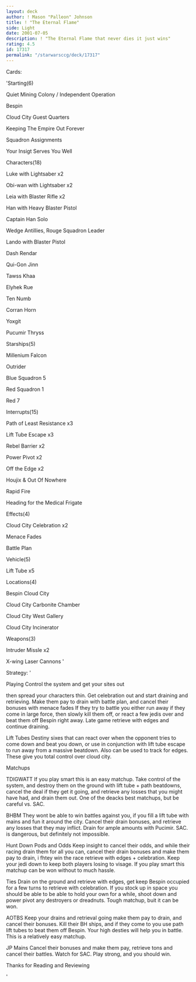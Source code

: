 ```yaml
---
layout: deck
author: ! Mason "Palleon" Johnson
title: ! "The Eternal Flame"
side: Light
date: 2001-07-05
description: ! "The Eternal Flame that never dies it just wins"
rating: 4.5
id: 17317
permalink: "/starwarsccg/deck/17317"
---
```

Cards: 

'Starting(6)

Quiet Mining Colony / Independent Operation

Bespin

Cloud City Guest Quarters

Keeping The Empire Out Forever

Squadron Assignments

Your Insigt Serves You Well


Characters(18)

Luke with Lightsaber x2

Obi-wan with Lightsaber x2

Leia with Blaster Rifle x2

Han with Heavy Blaster Pistol 

Captain Han Solo

Wedge Antillies, Rouge Squadron Leader

Lando with Blaster Pistol

Dash Rendar

Qui-Gon Jinn

Tawss Khaa

Elyhek Rue

Ten Numb

Corran Horn

Yoxgit

Pucumir Thryss


Starships(5)

Millenium Falcon

Outrider

Blue Squadron 5

Red Squadron 1

Red 7


Interrupts(15)

Path of Least Resistance x3

Lift Tube Escape x3

Rebel Barrier x2

Power Pivot x2

Off the Edge x2

Houjix & Out Of Nowhere

Rapid Fire

Heading for the Medical Frigate


Effects(4)

Cloud City Celebration x2

Menace Fades

Battle Plan


Vehicle(5)

Lift Tube x5


Locations(4)

Bespin Cloud City

Cloud City Carbonite Chamber

Cloud City West Gallery

Cloud City Incinerator


Weapons(3)

Intruder Missle x2

X-wing Laser Cannons '

Strategy: '

Playing Control the system and get your sites out

then spread your characters thin. Get celebration out and start draining and retrieving. Make them pay to drain with battle plan, and cancel their bonuses with menace fades If they try to battle you either run away if they come in large force, then slowly kill them off, or react a few jedis over and beat them off Bespin right away. Late game retrieve with edges and continue draining. 


Lift Tubes Destiny sixes that can react over when the opponent tries to come down and beat you down, or use in conjunction with lift tube escape to run away from a massive beatdown. Also can be used to track for edges. These give you total control over cloud city. 


Matchups


TDIGWATT If you play smart this is an easy matchup. Take control of the system, and destroy them on the ground with lift tube + path beatdowns, cancel the deal if they get it going, and retrieve any losses that you might have had, and drain them out. One of the deacks best matchups, but be careful vs. SAC.


BHBM They wont be able to win battles against you, if you fill a lift tube with mains and fun it around the city. Cancel their drain bonuses, and retrieve any losses that they may inflict. Drain for ample amounts with Pucimir. SAC. is dangerous, but definitely not impossible. 


Hunt Down Pods and Odds Keep insight to cancel their odds, and while their racing drain them for all you can, cancel their drain bonuses and make them pay to drain, i fhtey win the race retrieve with edges + celebration. Keep your jedi down to keep both players losing to visage. If you play smart this matchup can be won without to much hassle.


Ties Drain on the ground and retrieve with edges, get keep Bespin occupied for a few turns to retrieve with celebration. If you stock up in space you should be able to be able to hold your own for a while, shoot down and power pivot any destroyers or dreadnuts. Tough matchup, buit it can be won.


AOTBS Keep your drains and retrieval going make them pay to drain, and cancel their bonuses. Kill their BH ships, and if they come to you use path lift tubes to beat them off Bespin. Your high desties will help you in battle. This is a relatively easy matchup.


JP Mains Cancel their bonuses and make them pay, retrieve tons and cancel their battles. Watch for SAC. Play strong, and you should win. 


Thanks for Reading and Reviewing






'
